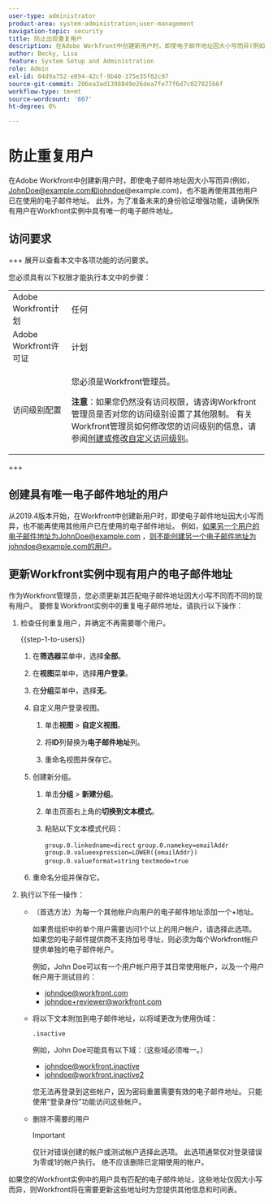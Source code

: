 ```yaml
---
user-type: administrator
product-area: system-administration;user-management
navigation-topic: security
title: 防止出现重复用户
description: 在Adobe Workfront中创建新用户时，即使电子邮件地址因大小写而异(例如，JohnDoe@example.com和johndoe@example.com)，也不能再使用其他用户已在使用的电子邮件地址。 此外，为了准备未来的身份验证增强功能，请确保所有用户在Workfront实例中具有唯一的电子邮件地址。
author: Becky, Lisa
feature: System Setup and Administration
role: Admin
exl-id: 84d9a752-e894-42cf-9b40-375e35f02c97
source-git-commit: 206ea3ad1398849e26dea7fe77f6d7c027825b6f
workflow-type: tm+mt
source-wordcount: '607'
ht-degree: 0%

---
```


# 防止重复用户

在Adobe Workfront中创建新用户时，即使电子邮件地址因大小写而异(例如，JohnDoe@example.com和johndoe@example.com)，也不能再使用其他用户已在使用的电子邮件地址。 此外，为了准备未来的身份验证增强功能，请确保所有用户在Workfront实例中具有唯一的电子邮件地址。

## 访问要求

+++ 展开以查看本文中各项功能的访问要求。

您必须具有以下权限才能执行本文中的步骤：

<table style="table-layout:auto"> 
 <col> 
 <col> 
 <tbody> 
  <tr> 
   <td role="rowheader">Adobe Workfront计划</td> 
   <td>任何</td> 
  </tr> 
  <tr> 
   <td role="rowheader">Adobe Workfront许可证</td> 
   <td>计划</td> 
  </tr> 
  <tr> 
   <td role="rowheader">访问级别配置</td> 
   <td> <p>您必须是Workfront管理员。</p> <p><b>注意</b>：如果您仍然没有访问权限，请咨询Workfront管理员是否对您的访问级别设置了其他限制。 有关Workfront管理员如何修改您的访问级别的信息，请参阅<a href="../../../administration-and-setup/add-users/configure-and-grant-access/create-modify-access-levels.md" class="MCXref xref">创建或修改自定义访问级别</a>。</p> </td> 
  </tr> 
 </tbody> 
</table>

+++

## 创建具有唯一电子邮件地址的用户

从2019.4版本开始，在Workfront中创建新用户时，即使电子邮件地址因大小写而异，也不能再使用其他用户已在使用的电子邮件地址。 例如，如果另一个用户的电子邮件地址为JohnDoe@example.com ，则不能创建另一个电子邮件地址为johndoe@example.com的用户。

## 更新Workfront实例中现有用户的电子邮件地址

作为Workfront管理员，您必须更新其匹配电子邮件地址因大小写不同而不同的现有用户。
要修复Workfront实例中的重复电子邮件地址，请执行以下操作：

1. 检查任何重复用户，并确定不再需要哪个用户。

   {{step-1-to-users}}

   1. 在&#x200B;**筛选器**&#x200B;菜单中，选择&#x200B;**全部**。

   1. 在&#x200B;**视图**&#x200B;菜单中，选择&#x200B;**用户登录**。

   1. 在&#x200B;**分组**&#x200B;菜单中，选择&#x200B;**无**。

   1. 自定义用户登录视图。

      1. 单击&#x200B;**视图** > **自定义视图**。

      1. 将&#x200B;**ID**&#x200B;列替换为&#x200B;**电子邮件地址**&#x200B;列。

      1. 重命名视图并保存它。

   1. 创建新分组。

      1. 单击&#x200B;**分组** > **新建分组**。

      1. 单击页面右上角的&#x200B;**切换到文本模式**。
      1. 粘贴以下文本模式代码：

         `group.0.linkedname=direct`
         `group.0.namekey=emailAddr`
         `group.0.valueexpression=LOWER({emailAddr})`
         `group.0.valueformat=string`
         `textmode=true`

   1. 重命名分组并保存它。

1. 执行以下任一操作：

   * （首选方法）为每一个其他帐户向用户的电子邮件地址添加一个+地址。

     如果贵组织中的单个用户需要访问1个以上的用户帐户，请选择此选项。 如果您的电子邮件提供商不支持加号寻址，则必须为每个Workfront帐户提供单独的电子邮件帐户。

     例如，John Doe可以有一个用户帐户用于其日常使用帐户，以及一个用户帐户用于测试目的：

      * johndoe@workfront.com
      * johndoe+reviewer@workfront.com

   * 将以下文本附加到电子邮件地址，以将域更改为使用伪域：

     `.inactive`

     例如，John Doe可能具有以下域：（这些域必须唯一。）

      * johndoe@workfront.inactive
      * johndoe@workfront.inactive2

     您无法再登录到这些帐户，因为密码重置需要有效的电子邮件地址。 只能使用“登录身份”功能访问这些帐户。

   * 删除不需要的用户

     >[!IMPORTANT]
     >
     >仅针对错误创建的帐户或测试帐户选择此选项。 此选项通常仅对登录错误为零或1的帐户执行。 绝不应该删除已定期使用的帐户。

如果您的Workfront实例中的用户具有匹配的电子邮件地址，这些地址仅因大小写而异，则Workfront将在需要更新这些地址时为您提供其他信息和时间表。
